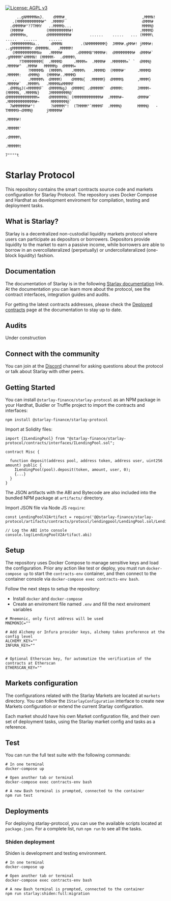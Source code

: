 [![License: AGPL v3](https://img.shields.io/badge/License-AGPL%20v3-blue.svg)](https://www.gnu.org/licenses/agpl-3.0)

```
     ..gNMMMMNmJ.    dMMM#_                                 ,MMMN!
   .(MMMMMMMMMMM#^  .MMMMF                                  dMMM#
  .dMMMM#"?7TMMY   ..MMMMb...                               MMMM@
  (MMMM#          (MMMMMMMMM#!                             .MMMMD
  dMMMMMm,        dMMMMMMMMM#        ......    .....   ... (MMMM\         .....   ......     ......
  (MMMMMMMMNa..     dMMMN        .(NMMMMMMMM}  JMMM#.gMM#! jMMM#:    ..gMMMMMMMMr dMMMMN.   .MMMMM!
   (MMMMMMMMMMNe   .MMMM#      .dMMMMB"MMMM#:  dMMMMMMMM#  dMMM#`  .gMMMMM"4MMMN! (MMMMM-  .dMMMM\
      ?TMMMMMMMM[  .MMMMD     .MMMM=  .MMMM#  .MMMMMM=` `  dMMM@  .MMMM#^  .MMM#   MMMMMp  dMMMM=
          ?MMMMMb  (MMMM%    .MMMM%   .MMMMD  (MMMM#'     .MMMMD .MMMMM:   dMMM@   (MMMM#..MMMMD
   ..     .MMMMM%  dMMMM)    dMMMN{  .MMMMM}  dMMMM$      ,MMMM} .MMMM#`  .MMMM%   .MMMMNaMMMMF
 .dMMNgJ(+MMMMMF`  dMMMMNgJ  dMMMM[ .dMMMMM`  dMMMM:      JMMMM~ (MMMMN, .MMMMN}    JMMMMMMMM@`
dMMMMMMMMMMMMM=    dMMMMMMN| (MMMMMMMMMMMM#  .MMMM#~      dMMM#` .MMMMMMMMMMMM#~     MMMMMMM@`
  7WMMMMMM#"!       ?HMMMM"!  (TMMMM"`MMMMF  .MMMM@       MMMM@   -TMMMM9~dMMM@      jMMMMM#`
                                                                                     .MMMM#!
                                                                                    .MMMMM'
                                                                                   .dMMMM\
                                                                                  .MMMMMt
                                                                                  7""""t
```

# Starlay Protocol

This repository contains the smart contracts source code and markets configuration for Starlay Protocol. The repository uses Docker Compose and Hardhat as development enviroment for compilation, testing and deployment tasks.

## What is Starlay?

Starlay is a decentralized non-custodial liquidity markets protocol where users can participate as depositors or borrowers. Depositors provide liquidity to the market to earn a passive income, while borrowers are able to borrow in an overcollateralized (perpetually) or undercollateralized (one-block liquidity) fashion.

## Documentation

The documentation of Starlay is in the following [Starlay documentation](https://docs.starlay.finance/) link. At the documentation you can learn more about the protocol, see the contract interfaces, integration guides and audits.

For getting the latest contracts addresses, please check the [Deployed contracts](https://docs.starlay.finance/deployed-contracts/deployed-contracts) page at the documentation to stay up to date.


## Audits

Under construction

## Connect with the community

You can join at the [Discord](https://discord.gg/fdjNAJmgUc) channel for asking questions about the protocol or talk about Starlay with other peers.

## Getting Started

You can install `@starlay-finance/starlay-protocol` as an NPM package in your Hardhat, Buidler or Truffle project to import the contracts and interfaces:

`npm install @starlay-finance/starlay-protocol`

Import at Solidity files:

```
import {ILendingPool} from "@starlay-finance/starlay-protocol/contracts/interfaces/ILendingPool.sol";

contract Misc {

  function deposit(address pool, address token, address user, uint256 amount) public {
    ILendingPool(pool).deposit(token, amount, user, 0);
    {...}
  }
}
```

The JSON artifacts with the ABI and Bytecode are also included into the bundled NPM package at `artifacts/` directory.

Import JSON file via Node JS `require`:

```
const LendingPoolV2Artifact = require('@@starlay-finance/starlay-protocol/artifacts/contracts/protocol/lendingpool/LendingPool.sol/LendingPool.json');

// Log the ABI into console
console.log(LendingPoolV2Artifact.abi)
```

## Setup

The repository uses Docker Compose to manage sensitive keys and load the configuration. Prior any action like test or deploy, you must run `docker-compose up` to start the `contracts-env` container, and then connect to the container console via `docker-compose exec contracts-env bash`.

Follow the next steps to setup the repository:

- Install `docker` and `docker-compose`
- Create an enviroment file named `.env` and fill the next enviroment variables

```
# Mnemonic, only first address will be used
MNEMONIC=""

# Add Alchemy or Infura provider keys, alchemy takes preference at the config level
ALCHEMY_KEY=""
INFURA_KEY=""


# Optional Etherscan key, for automatize the verification of the contracts at Etherscan
ETHERSCAN_KEY=""

```

## Markets configuration

The configurations related with the Starlay Markets are located at `markets` directory. You can follow the `IStarlayConfiguration` interface to create new Markets configuration or extend the current Starlay configuration.

Each market should have his own Market configuration file, and their own set of deployment tasks, using the Starlay market config and tasks as a reference.

## Test

You can run the full test suite with the following commands:

```
# In one terminal
docker-compose up

# Open another tab or terminal
docker-compose exec contracts-env bash

# A new Bash terminal is prompted, connected to the container
npm run test
```

## Deployments

For deploying starlay-protocol, you can use the available scripts located at `package.json`. For a complete list, run `npm run` to see all the tasks.

### Shiden deployment

Shiden is development and testing environment.

```
# In one terminal
docker-compose up

# Open another tab or terminal
docker-compose exec contracts-env bash

# A new Bash terminal is prompted, connected to the container
npm run starlay:shiden:full:migration
```
